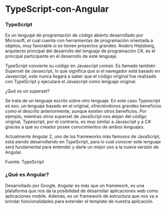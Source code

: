 # TypeScript-con-Angular

### TypeScript

Es un lenguaje de programación de código abierto desarrollado por Microsoft, el cual cuenta con herramientas de programación orientada a objetos, muy favorable si se tienen proyectos grandes. Anders Hejlsberg, arquitecto principal del desarrollo del lenguaje de programación C#, es el principal participante en el desarrollo de este lenguaje.

TypeScript convierte su código en Javascript común. Es llamado también Superset de Javascript, lo que significa que si el navegador está basado en Javascript, este nunca llegará a saber que el código original fue realizado con TypeScript y ejecutará el Javascript como lenguaje original.

¿Qué es un superset?

Se trata de un lenguaje escrito sobre otro lenguaje. En este caso Typescript es eso, un lenguaje basado en el original, ofreciéndonos grandes beneficios como el descrito anteriormente, aunque existen otros beneficios. Por ejemplo, mientras otros superset de JavaScript nos alejan del código original, Typescript, por el contrario, es muy similar a Javascript y a C# gracias a que su creador posee conocimientos de ambos lenguajes.

Actualmente Angular 2, uno de los frameworks más famosos de JavaScript, está siendo desarrollando en TypeScript, para lo cual conocer este lenguaje será fundamental para entender y darle un mejor uso a la nueva versión de Angular.

Fuente: TypeScript

### ¿Qué es Angular?

Desarrollado por Google, Angular es más que un framework, es una plataforma que nos da la posibilidad de desarrollar aplicaciones web como aplicaciones mobile. Además, es un framework de estructura que nos va a brindar funcionalidades para extender el template de nuestra aplicación.

